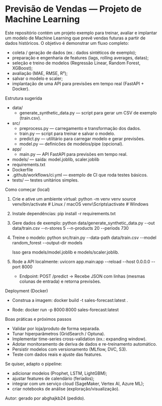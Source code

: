 # Previsão de Vendas — Projeto de Machine Learning

Este repositório contém um projeto exemplo para treinar, avaliar e implantar um modelo de Machine Learning que prevê vendas futuras a partir de dados históricos. O objetivo é demonstrar um fluxo completo:
- coleta / geração de dados (ex.: dados sintéticos de exemplo);
- preparação e engenharia de features (lags, rolling averages, datas);
- seleção e treino de modelos (Regressão Linear, Random Forest, XGBoost);
- avaliação (MAE, RMSE, R²);
- salvar o modelo e scaler;
- implantação de uma API para previsões em tempo real (FastAPI + Docker).

Estrutura sugerida
- data/
  - generate_synthetic_data.py — script para gerar um CSV de exemplo (train.csv).
- src/
  - preprocess.py — carregamento e transformação dos dados.
  - train.py — script para treinar e salvar o modelo.
  - predict.py — utilitário para carregar modelo e gerar previsões.
  - model.py — definicões de modelos/pipe (opcional).
- app/
  - main.py — API FastAPI para previsões em tempo real.
- models/ — saída: model.joblib, scaler.joblib
- requirements.txt
- Dockerfile
- .github/workflows/ci.yml — exemplo de CI que roda testes básicos.
- tests/ — testes unitários simples.

Como começar (local)
1. Crie e ative um ambiente virtual:
   python -m venv venv
   source venv/bin/activate  # Linux / macOS
   venv\Scripts\activate     # Windows

2. Instale dependências:
   pip install -r requirements.txt

3. Gere dados de exemplo:
   python data/generate_synthetic_data.py --out data/train.csv --n-stores 5 --n-products 20 --periods 730

4. Treine o modelo:
   python src/train.py --data-path data/train.csv --model random_forest --output-dir models

   Isso gera models/model.joblib e models/scaler.joblib.

5. Rode a API localmente:
   uvicorn app.main:app --reload --host 0.0.0.0 --port 8000
   - Endpoint: POST /predict
     -> Recebe JSON com linhas (mesmas colunas de entrada) e retorna previsões.

Deployment (Docker)
- Construa a imagem:
  docker build -t sales-forecast:latest .

- Rode:
  docker run -p 8000:8000 sales-forecast:latest

Boas práticas e próximos passos
- Validar por loja/produto de forma separada.
- Tunar hiperparâmetros (GridSearch / Optuna).
- Implementar time-series cross-validation (ex.: expanding window).
- Adotar monitoramento de deriva de dados e re-treinamento automático.
- Persistir modelos com versionamento (MLflow, DVC, S3).
- Teste com dados reais e ajuste das features.

Se quiser, adapto o pipeline:
- adicionar modelos (Prophet, LSTM, LightGBM);
- ajustar features de calendário (feriados);
- integrar com um serviço cloud (SageMaker, Vertex AI, Azure ML);
- criar notebooks de análise (exploração/visualização).

Autor: gerado por abghajkb24 (pedido).
